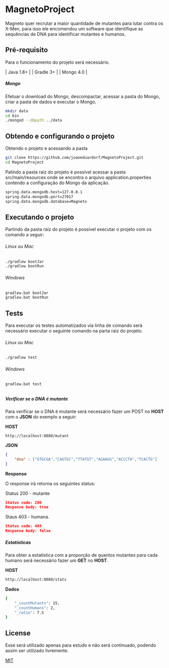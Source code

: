 # MagnetoProject

Magneto quer recrutar a maior quantidade de mutantes para lutar contra os X-Men, para isso ele encomendou um software que identifique as sequências de DNA para identificar mutantes e humanos.

## Pré-requisito

Para o funcionamento do projeto será necessário.

| Java 1.8+ |
| Gradle 3+ |
| Mongo 4.0 |

##### Mongo

Efetuar o download do Mongo, descompactar, acessar a pasta do Mongo, criar a pasta de dados e executar o Mongo.

```bash
mkdir data
cd bin
./mongod --dbpath ../data
```

## Obtendo e configurando o projeto
Obtendo o projeto e acessando a pasta

```bash
git clone https://github.com/joaoeduardorf/MagnetoProject.git
cd MagnetoProject
```

Patindo a pasta raiz do projeto é possível acessar a pasta src/main/resources onde se encontra o arquivo application.properties contendo a configuração do Mongo da aplicação.

```bash
spring.data.mongodb.host=127.0.0.1
spring.data.mongodb.port=27017
spring.data.mongodb.database=Magneto
```
## Executando o projeto

Partindo da pasta raíz do projeto é possível executar o projeto com os comando a seguir:

###### Linux ou Mac
```bash
./gradlew bootJar
./gradlew bootRun
```

###### Windows
```bash
gradlew.bat bootJar
gradlew.bat bootRun
```

## Tests

Para executar os testes automatizados via linha de comando será necessário executar o seguinte comando na parta raiz do projeto.

###### Linux ou Mac

```bash
./gradlew test
```

###### Windows

```bash
gradlew.bat test
```

## 

##### Verificar se o DNA é mutante

Para verificar se o DNA é mutante será necessário fazer um POST no **HOST** com o **JSON** do exemplo a seguir:

**HOST**

```host
http://localhost:8080/mutant
```

**JSON**

```json
{
	"dna" : ["GTGCGA","CAGTGC","TTATGT","AGAAGG","ACCCTA","TCACTG"]
}
```

**Response**

O response irá retorna os seguintes status:

Status 200 - mutante

```json
Status code: 200 
Response body: true
```

Staus 403 - humana.


```json
Status code: 403 
Response body: false
```

##### Estatísticas

Para obter a estatística com a proporção de quantos mutantes para cada humano será necessário fazer um **GET** no **HOST**.

**HOST**

```bash
http://localhost:8080/stats
```

**Dados**

```bash
{
    "_countMutants": 15,
    "_countHumans": 2,
    "_ratio": 7.5
}
```

## License

Esse será utilizado apenas para estudo e não será continuado, podendo assim ser utilizado livremente.

[MIT](https://choosealicense.com/licenses/mit/)

